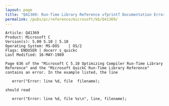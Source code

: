 ```yaml
---
layout: page
title: "Q41369: Run-Time Library Reference vfprintf Documentation Error"
permalink: /pubs/pc/reference/microsoft/kb/Q41369/
---
```


	Article: Q41369
	Product: Microsoft C
	Version(s): 5.00 5.10 | 5.10
	Operating System: MS-DOS    | OS/2
	Flags: ENDUSER | docerr s_quickc
	Last Modified: 16-MAY-1989
	
	Page 636 of the "Microsoft C 5.10 Optimizing Compiler Run-Time Library
	Reference" and the "Microsoft QuickC Run-Time Library Reference"
	contains an error. In the example listed, the line
	
	   error("Error: line %d, file  filename);
	
	should read
	
	   error("Error: line %d, file %s\n", line, filename);
